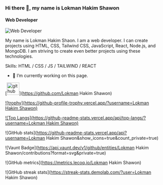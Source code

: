 ### Hi there 👋, my name is Lokman Hakim Shawon
#### Web Developer
![Web Developer](https://i.ibb.co/0tjtsKr/2.png)

My name is Lokman Hakim Shaon. I am a web developer. I can create projects using HTML, CSS, Tailwind CSS, JavaScript, React, Node.js, and MongoDB. I am striving to create even better projects using these technologies.

Skills: HTML / CSS / JS / TAILWIND / REACT 

- 🔭 I’m currently working on this page. 


[<img src='https://cdn.jsdelivr.net/npm/simple-icons@3.0.1/icons/github.svg' alt='github' height='40'>](https://github.com/Lokman Hakim Shawon)  

[![trophy](https://github-profile-trophy.vercel.app/?username=Lokman Hakim Shawon)](https://github.com/ryo-ma/github-profile-trophy)

[![Top Langs](https://github-readme-stats.vercel.app/api/top-langs/?username=Lokman Hakim Shawon)](https://github.com/anuraghazra/github-readme-stats)

![GitHub stats](https://github-readme-stats.vercel.app/api?username=Lokman Hakim Shawon&show_icons=true&count_private=true)  

![Vaunt Badge](https://api.vaunt.dev/v1/github/entities/Lokman Hakim Shawon/contributions?format=svg&private=true)  

![GitHub metrics](https://metrics.lecoq.io/Lokman Hakim Shawon)  

![GitHub streak stats](https://streak-stats.demolab.com/?user=Lokman Hakim Shawon)  

